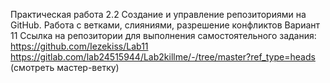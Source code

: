 Практическая работа 2.2 Создание и управление репозиториями на
GitHub. Работа с ветками, слияниями, разрешение конфликтов
Вариант 11
Ссылка на репозитории для выполнения самостоятельного задания:
https://github.com/Iezekiss/Lab11
https://gitlab.com/lab24515944/Lab2killme/-/tree/master?ref_type=heads (смотреть мастер-ветку) 
